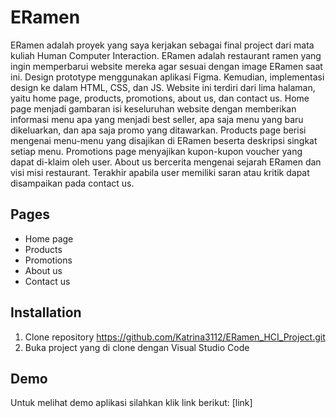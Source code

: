# ERamen

ERamen adalah proyek yang saya kerjakan sebagai final project dari mata kuliah Human Computer Interaction. ERamen adalah restaurant ramen yang ingin memperbarui website mereka agar sesuai dengan image ERamen saat ini. Design prototype menggunakan aplikasi Figma. Kemudian, implementasi design ke dalam HTML, CSS, dan JS.
Website ini terdiri dari lima halaman, yaitu home page, products, promotions, about us, dan contact us. Home page menjadi gambaran isi keseluruhan website dengan memberikan informasi menu apa yang menjadi best seller, apa saja menu yang baru dikeluarkan, dan apa saja promo yang ditawarkan. Products page berisi mengenai menu-menu yang disajikan di ERamen beserta deskripsi singkat setiap menu. Promotions page menyajikan kupon-kupon voucher yang dapat di-klaim oleh user. About us bercerita mengenai sejarah ERamen dan visi misi restaurant. Terakhir apabila user memiliki saran atau kritik dapat disampaikan pada contact us.

## Pages
- Home page
- Products
- Promotions
- About us
- Contact us


## Installation

1. Clone repository https://github.com/Katrina3112/ERamen_HCI_Project.git
2. Buka project yang di clone dengan Visual Studio Code


## Demo
Untuk melihat demo aplikasi silahkan klik link berikut:
[link]
